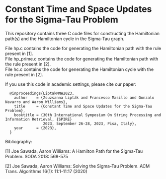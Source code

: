 # Constant Time and Space Updates for the Sigma-Tau Problem

This repository contains three C code files for constructing the Hamiltonian path(s) and the Hamiltonian cycle in the Sigma-Tau graph.

File hp.c contains the code for generating the Hamiltonian path with the rule present in [1]. \
File hp_prime.c contains the code for generating the Hamiltonian path with the rule present in [2]. \
File hc.c contains the code for generating the Hamiltonian cycle with the rule present in [2].

If you use this code in academic settings, please cite our paper:
```
  @inproceedings{LiptakMNW2023,
    author    = {Zsuzsanna Lipták and Francesco Masillo and Gonzalo Navarro and Aaron Williams},
    title     = {Constant Time and Space Updates for the Sigma-Tau Problem},
    booktitle = {30th International Symposium On String Processing and Information Retrieval, {SPIRE}
                 2023, September 26-28, 2023, Pisa, Italy},
    year      = {2023},
  }
```

Bibliography:

[1] Joe Sawada, Aaron Williams: A Hamilton Path for the Sigma-Tau Problem. SODA 2018: 568-575

[2] Joe Sawada, Aaron Williams: Solving the Sigma-Tau Problem. ACM Trans. Algorithms 16(1): 11:1-11:17 (2020)
